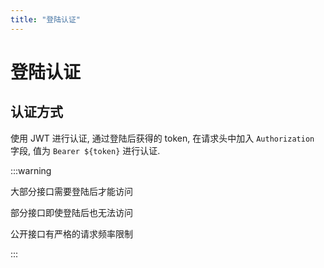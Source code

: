 ```yaml
---
title: "登陆认证"
---
```


# 登陆认证

## 认证方式

使用 JWT 进行认证, 通过登陆后获得的 token, 在请求头中加入 `Authorization` 字段, 值为 `Bearer ${token}` 进行认证.

:::warning

大部分接口需要登陆后才能访问

部分接口即使登陆后也无法访问

公开接口有严格的请求频率限制

::: 
